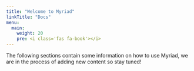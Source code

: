 ```yaml
---
title: "Welcome to Myriad"
linkTitle: "Docs"
menu:
  main:
    weight: 20
    pre: <i class='fas fa-book'></i>
---
```


The following sections contain some information on how to use Myriad, we are in the process of adding new content so stay tuned! 
